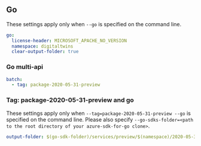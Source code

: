 ## Go

These settings apply only when `--go` is specified on the command line.

```yaml $(go)
go:
  license-header: MICROSOFT_APACHE_NO_VERSION
  namespace: digitaltwins
  clear-output-folder: true
```

### Go multi-api

``` yaml $(go) && $(multiapi)
batch:
  - tag: package-2020-05-31-preview
```

### Tag: package-2020-05-31-preview and go

These settings apply only when `--tag=package-2020-05-31-preview --go` is specified on the command line.
Please also specify `--go-sdks-folder=<path to the root directory of your azure-sdk-for-go clone>`.

```yaml $(tag) == 'package-2020-05-31-preview' && $(go)
output-folder: $(go-sdk-folder)/services/preview/$(namespace)/2020-05-31-preview/$(namespace)
```
